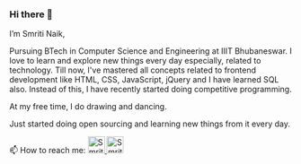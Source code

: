 ### Hi there 👋

I’m Smriti Naik,

Pursuing BTech in Computer Science and Engineering at IIIT Bhubaneswar. I love to learn and explore new things every day especially, related to technology. Till now, I've mastered all concepts related to frontend development like HTML, CSS, JavaScript, jQuery and I have learned SQL also. Instead of this, I have recently started doing competitive programming. 

At my free time, I do drawing and dancing. 

Just started doing open sourcing and learning new things from it every day.


📫 How to reach me: 
 <a href="https://www.linkedin.com/in/smriti-naik-a0067a1a5/">
  <img src="https://image.flaticon.com/icons/png/512/174/174857.png" alt="Smriti Naik's DEV Profile" height="30" width="30">
 </a>
<a href="https://dev.to/shruti1421">
  <img src="https://d2fltix0v2e0sb.cloudfront.net/dev-badge.svg" alt="Smriti Naik's DEV Profile" height="30" width="30">
</a>




